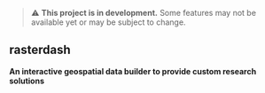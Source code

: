 > :warning: **This project is in development.** Some features may not be available yet or may be subject to change.

## rasterdash

**An interactive geospatial data builder to provide custom research solutions**

